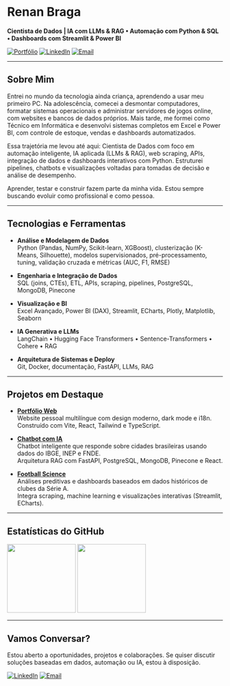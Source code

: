 # **Renan Braga**

**Cientista de Dados | IA com LLMs & RAG • Automação com Python & SQL • Dashboards com Streamlit & Power BI**

[![Portfólio](https://img.shields.io/badge/Portfólio-333333?style=for-the-badge&logo=vercel&logoColor=white)](https://renanmrbraga.github.io)
[![LinkedIn](https://img.shields.io/badge/LinkedIn-0A66C2?style=for-the-badge&logo=linkedin&logoColor=white)](https://www.linkedin.com/in/renanmrbraga)
[![Email](https://img.shields.io/badge/Email-D14836?style=for-the-badge&logo=gmail&logoColor=white)](mailto:renanmbraga@outlook.com)

---

## Sobre Mim

Entrei no mundo da tecnologia ainda criança, aprendendo a usar meu primeiro PC. Na adolescência, comecei a desmontar computadores, formatar sistemas operacionais e administrar servidores de jogos online, com websites e bancos de dados próprios. Mais tarde, me formei como Técnico em Informática e desenvolvi sistemas completos em Excel e Power BI, com controle de estoque, vendas e dashboards automatizados.

Essa trajetória me levou até aqui: Cientista de Dados com foco em automação inteligente, IA aplicada (LLMs & RAG), web scraping, APIs, integração de dados e dashboards interativos com Python. Estruturei pipelines, chatbots e visualizações voltadas para tomadas de decisão e análise de desempenho.

Aprender, testar e construir fazem parte da minha vida. Estou sempre buscando evoluir como profissional e como pessoa.

---

## Tecnologias e Ferramentas

- **Análise e Modelagem de Dados**  
 Python (Pandas, NumPy, Scikit-learn, XGBoost), clusterização (K-Means, Silhouette), modelos supervisionados, pré-processamento, tuning, validação cruzada e métricas (AUC, F1, RMSE)

- **Engenharia e Integração de Dados**  
  SQL (joins, CTEs), ETL, APIs, scraping, pipelines, PostgreSQL, MongoDB, Pinecone

- **Visualização e BI**  
  Excel Avançado, Power BI (DAX), Streamlit, ECharts, Plotly, Matplotlib, Seaborn

- **IA Generativa e LLMs**  
  LangChain • Hugging Face Transformers • Sentence-Transformers • Cohere • RAG

- **Arquitetura de Sistemas e Deploy**  
  Git, Docker, documentação, FastAPI, LLMs, RAG

---

## Projetos em Destaque

- [**Portfólio Web**](https://github.com/renanmrbraga/portfolio-web)  
  Website pessoal multilíngue com design moderno, dark mode e i18n.  
  Construído com Vite, React, Tailwind e TypeScript.

- [**Chatbot com IA**](https://github.com/renanmrbraga/chatbot-llm)  
  Chatbot inteligente que responde sobre cidades brasileiras usando dados do IBGE, INEP e FNDE.  
  Arquitetura RAG com FastAPI, PostgreSQL, MongoDB, Pinecone e React.

- [**Football Science**](https://github.com/renanmrbraga/football-science)  
  Análises preditivas e dashboards baseados em dados históricos de clubes da Série A.  
  Integra scraping, machine learning e visualizações interativas (Streamlit, ECharts).

---

## Estatísticas do GitHub

<p align="left">
  <img height="160px" src="https://github-readme-stats.vercel.app/api?username=renanmrbraga&show_icons=true&theme=dark&locale=pt-br&hide_rank=true" />
  <img height="160px" src="https://github-readme-stats.vercel.app/api/top-langs/?username=renanmrbraga&layout=compact&langs_count=10&theme=dark&locale=pt-br" />
</p>

---

## Vamos Conversar?

Estou aberto a oportunidades, projetos e colaborações. Se quiser discutir soluções baseadas em dados, automação ou IA, estou à disposição.

[![LinkedIn](https://img.shields.io/badge/LinkedIn-0A66C2?style=for-the-badge&logo=linkedin&logoColor=white)](https://www.linkedin.com/in/renanmrbraga)
[![Email](https://img.shields.io/badge/Email-D14836?style=for-the-badge&logo=gmail&logoColor=white)](mailto:renanmbraga@outlook.com)
